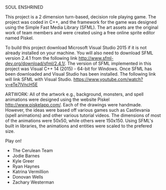 SOUL ENSHRINED

This project is a 2 dimension turn-based, decision role playing game. The project was coded in C++, and the framework for the game was designed using the Simple Fast Media Library (SFML). The art assets are the original work of team members and were created using a free online sprite editor named Piskel.  

To build this project download Microsoft Visual Studio 2015 if it is not already installed on your machine. You will also need to download SFML version 2.4.1 from the following link http://www.sfml-dev.org/download/sfml/2.4.1/.
The version of SFML implemented in this project was Visual C++ 14 (2015) - 64-bit for Windows.
Once SFML has been downloaded and Visual Studio has been installed. The following link will link SFML with Visual Studio.
https://www.youtube.com/watch?v=eTe7IVncH5E

ARTWORK: All of the artwork e.g., background, monsters, and spell animations were designed using the website Piskel http://www.piskelapp.com/. Each of the drawings were handmade. However, the ideas were based off various games such as Castlevania (spell animations) and other various tutorial videos. The dimensions of most of the animations were 50x50, while others were 150x150. Using SFML's built in libraries, the animations and entities were scaled to the prefered size.

Play on!
- The Cerulean Team
- Jodie Barnes
- Kyle Greer
- Ryan Haynes
- Katrina Vermillion
- Donovan Wells
- Zachary Westerman
